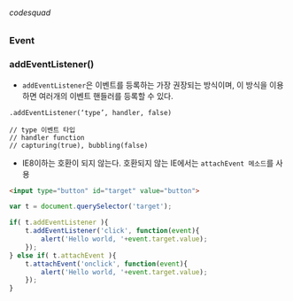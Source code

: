 ###### codesquad

### Event
### addEventListener() 
- `addEventListener`은 이벤트를 등록하는 가장 권장되는 방식이며, 이 방식을 이용하면 여러개의 이벤트 핸들러를 등록할 수 있다.

```
.addEventListener(‘type’, handler, false)

// type 이벤트 타입
// handler function
// capturing(true), bubbling(false)
```

- IE8이하는 호환이 되지 않는다. 호환되지 않는 IE에서는 `attachEvent 메소드`를 사용  

``` html
<input type="button" id="target" value="button">
```

``` javascript
var t = document.querySelector('target');

if( t.addEventListener ){
    t.addEventListener('click', function(event){
        alert('Hello world, '+event.target.value);
    }); 
} else if( t.attachEvent ){
    t.attachEvent('onclick', function(event){
        alert('Hello world, '+event.target.value);
    });
}
```
